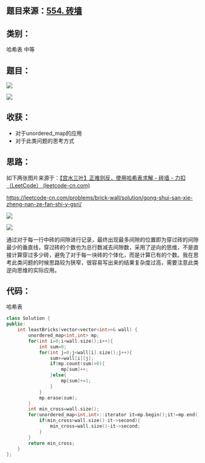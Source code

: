 ## 题目来源：[554. 砖墙](https://leetcode-cn.com/problems/brick-wall/)

## 类别：

哈希表	中等

## 题目：

![](E:\代码库\leetcode\img\554_1.PNG)

![](E:\代码库\leetcode\img\554_2.PNG)

## 收获：

- 对于unordered_map的应用
- 对于此类问题的思考方式

## 思路：

如下两张图片来源于：[【宫水三叶】正难则反，使用哈希表求解 - 砖墙 - 力扣（LeetCode） (leetcode-cn.com)](https://leetcode-cn.com/problems/brick-wall/solution/gong-shui-san-xie-zheng-nan-ze-fan-shi-y-gsri/)

https://leetcode-cn.com/problems/brick-wall/solution/gong-shui-san-xie-zheng-nan-ze-fan-shi-y-gsri/

![](https://pic.leetcode-cn.com/1619762681-rvgTEO-image.png)

![](E:\代码库\leetcode\img\554_3.PNG)

通过对于每一行中砖的间隙进行记录，最终出现最多间隙的位置即为穿过砖的间隙最少的垂直线，穿过砖的个数也为总行数减去间隙数，采用了逆向的思维，不是直接计算穿过多少砖，避免了对于每一块砖的个体化，而是计算已有的个数。我在思考此类问题的时候思路较为狭窄，很容易写出来的结果复杂度过高，需要注意此类逆向思维的实际应用。

## 代码：

哈希表

```c++
class Solution {
public:
    int leastBricks(vector<vector<int>>& wall) {
        unordered_map<int,int> mp;
        for(int i=0;i<wall.size();i++){
            int sum=0;
            for(int j=0;j<wall[i].size();j++){
                sum+=wall[i][j];
                if(mp.count(sum)>0){
                    mp[sum]++;
                }else{
                    mp[sum]+=1;
                }
            }
            mp.erase(sum);
        }
        int min_cross=wall.size();
        for(unordered_map<int,int>::iterator it=mp.begin();it!=mp.end();it++){
            if(min_cross>wall.size()-it->second){
                min_cross=wall.size()-it->second; 
            }
        }
        return min_cross;
    }
};
```

